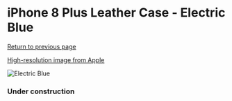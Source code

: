 # iPhone 8 Plus Leather Case - Electric Blue

[Return to previous page](/iphone_7)

[High-resolution image from Apple](https://store.storeimages.cdn-apple.com/8756/as-images.apple.com/is/MRG92?wid=4500&hei=4500&fmt=png)

<div style="width: 384px"><img src="/everysource/MRG92.png" alt="Electric Blue"></div>

### Under construction

